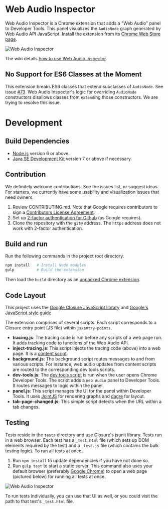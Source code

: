 # Web Audio Inspector

Web Audio Inspector is a Chrome extension that adds a "Web Audio" panel to Developer Tools. This panel visualizes the `AudioNode` graph generated by Web Audio API JavaScript. Install the extension from its [Chrome Web Store page](https://chrome.google.com/webstore/detail/web-audio-inspector/cmhomipkklckpomafalojobppmmidlgl).

![Web Audio Inspector](https://raw.githubusercontent.com/google/audion/master/wiki_content/overall%20extension.png)

The wiki details [how to use Web Audio Inspector](https://github.com/google/audion/wiki/How-to-Use).

## No Support for ES6 Classes at the Moment

This extension breaks ES6 classes that extend subclasses of `AudioNode`. See issue [#73](https://github.com/google/audion/issues/73). Web Audio Inspector's logic for overriding `AudioNode` constructors disallows classes from `extend`ing those constructors. We are trying to resolve this issue.

# Development

## Build Dependencies

- [Node.js](https://nodejs.org/en/download/) version 6 or above.
- [Java SE Development Kit](http://www.oracle.com/technetwork/java/javase/downloads/index.html) version 7 or above if necessary.

## Contribution

We definitely welcome contributions. See the issues list, or suggest ideas. For starters, we currently have some usability and visualization issues that need owners.

1. Review CONTRIBUTING.md. Note that Google requires contributors to sign a [Contributors License Agreement](https://cla.developers.google.com/about/google-individual).
2. Set up [2-factor authentication for Github](https://github.com/blog/1614-two-factor-authentication) (as Google requires).
3. Clone the repository with the `git@` address. The `https` address does not work with 2-factor authentication.

## Build and run

Run the following commands in the project root directory.

```bash
npm install   # Install Node modules
gulp          # Build the extension
```

Then load the `build` directory as an [unpacked Chrome extension](https://developer.chrome.com/extensions/getstarted#unpacked).

## Code Layout

This project uses the [Google Closure JavaScript library](https://developers.google.com/closure/library/) and [Google's JavaScript style guide](https://google.github.io/styleguide/jsguide.html).

The extension comprises of several scripts. Each script corresponds to a Closure entry point (JS file) within `js/entry-points`.

* **tracing.js**: The tracing code is run before any scripts of a web page run. It adds tracking code to functions of the Web Audio API.
* **inject-tracing.js**: This script injects the tracing code (above) into a web page. It is a [content script](https://developer.chrome.com/extensions/content_scripts).
* **background.js**: The background script routes messages to and from various scripts. For instance, web audio updates from content scripts are routed to the corresponding dev tools scripts.
* **dev-tools.js**: The [dev tools script](https://developer.chrome.com/extensions/devtools#devtools-page) is run when the user opens Chrome Developer Tools. The script adds a `Web Audio` panel to Developer Tools. It routes messages to logic within the panel.
* **panel.js**: This script manages the UI for the panel within Developer Tools. It uses [JointJS](https://github.com/clientIO/joint) for rendering graphs and [dagre](https://github.com/cpettitt/dagre) for layout.
* **tab-page-changed.js**: This simple script detects when the URL within a tab changes.

## Testing

Tests reside in the `tests` directory and use Closure's jsunit library. Tests run in a web browser. Each test has a `_test.html` file (which sets up DOM elements required by the test) and a `_test.js` file (which contains the bulk testing logic). To run all tests at once,

1. Run `npm install` to update dependencies if you have not done so.
2. Run `gulp test` to start a static server. This command also uses your default browser (preferably [Google Chrome](https://www.google.com/chrome/)) to open a web page (pictured below) for running all tests at once.

![Web Audio Inspector](https://raw.githubusercontent.com/google/audion/master/wiki_content/closure%20test%20runner.png)

To run tests individually, you can use that UI as well, or you could visit the path to that test's `_test.html` file.
